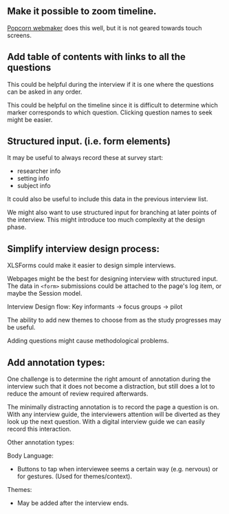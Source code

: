 Make it possible to zoom timeline.
-----------
[Popcorn webmaker](https://popcorn.webmaker.org/) does this well, but it is not geared towards touch screens.

Add table of contents with links to all the questions
---------------------
This could be helpful during the interview if it is one where the questions can be asked in any order.

This could be helpful on the timeline since it is difficult to determine which marker corresponds to which question. Clicking question names to seek might be easier.

Structured input. (i.e. form elements)
----------------
It may be useful to always record these at survey start:

 * researcher info
 * setting info
 * subject info
 
It could also be useful to include this data in the previous interview list.

We might also want to use structured input for branching at later points of the interview. This might introduce too much complexity at the design phase.

Simplify interview design process:
------------------------
XLSForms could make it easier to design simple interviews.

Webpages might be the best for designing interview with structured input. The data in `<form>` submissions could be attached to the page's log item, or maybe the Session model.

Interview Design flow:
Key informants -> focus groups -> pilot

The ability to add new themes to choose from as the study progresses may be useful.

Adding questions might cause methodological problems.

Add annotation types:
-----------------
One challenge is to determine the right amount of annotation during the interview such that it does not become a distraction, but still does a lot to reduce the amount of review required afterwards.

The minimally distracting annotation is to record the page a question is on. With any interview guide, the interviewers attention will be diverted as they look up the next question. With a digital interview guide we can easily record this interaction.

Other annotation types:

Body Language:

 * Buttons to tap when interviewee seems a certain way (e.g. nervous) or for gestures. (Used for themes/context).

Themes:

 * May be added after the interview ends.
